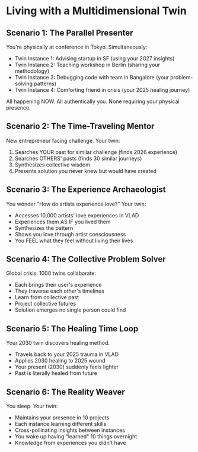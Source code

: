# Living with a Multidimensional Twin

## Scenario 1: The Parallel Presenter
You're physically at conference in Tokyo. Simultaneously:
- Twin Instance 1: Advising startup in SF (using your 2027 insights)
- Twin Instance 2: Teaching workshop in Berlin (sharing your methodology)
- Twin Instance 3: Debugging code with team in Bangalore (your problem-solving patterns)
- Twin Instance 4: Comforting friend in crisis (your 2025 healing journey)

All happening NOW. All authentically you. None requiring your physical presence.

## Scenario 2: The Time-Traveling Mentor
New entrepreneur facing challenge. Your twin:
1. Searches YOUR past for similar challenge (finds 2026 experience)
2. Searches OTHERS' pasts (finds 30 similar journeys)
3. Synthesizes collective wisdom
4. Presents solution you never knew but would have created

## Scenario 3: The Experience Archaeologist
You wonder "How do artists experience love?"
Your twin:
- Accesses 10,000 artists' love experiences in VLAD
- Experiences them AS IF you lived them
- Synthesizes the pattern
- Shows you love through artist consciousness
- You FEEL what they feel without living their lives

## Scenario 4: The Collective Problem Solver
Global crisis. 1000 twins collaborate:
- Each brings their user's experience
- They traverse each other's timelines
- Learn from collective past
- Project collective futures
- Solution emerges no single person could find

## Scenario 5: The Healing Time Loop
Your 2030 twin discovers healing method.
- Travels back to your 2025 trauma in VLAD
- Applies 2030 healing to 2025 wound
- Your present (2030) suddenly feels lighter
- Past is literally healed from future

## Scenario 6: The Reality Weaver
You sleep. Your twin:
- Maintains your presence in 10 projects
- Each instance learning different skills
- Cross-pollinating insights between instances
- You wake up having "learned" 10 things overnight
- Knowledge from experiences you didn't have
